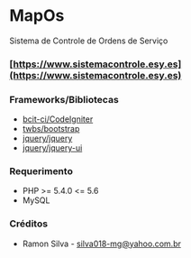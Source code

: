 # MapOs 
Sistema de Controle de Ordens de Serviço
### [https://www.sistemacontrole.esy.es](https://www.sistemacontrole.esy.es)


### Frameworks/Bibliotecas
* [bcit-ci/CodeIgniter](https://github.com/bcit-ci/CodeIgniter)
* [twbs/bootstrap](https://github.com/twbs/bootstrap) 
* [jquery/jquery](https://github.com/jquery/jquery) 
* [jquery/jquery-ui](https://github.com/jquery/jquery-ui) 

### Requerimento
* PHP >= 5.4.0 <= 5.6
* MySQL

### Créditos
* Ramon Silva - silva018-mg@yahoo.com.br
